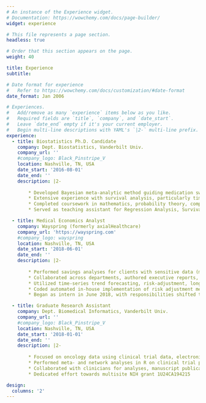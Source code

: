 ```yaml
---
# An instance of the Experience widget.
# Documentation: https://wowchemy.com/docs/page-builder/
widget: experience

# This file represents a page section.
headless: true

# Order that this section appears on the page.
weight: 40

title: Experience
subtitle:

# Date format for experience
#   Refer to https://wowchemy.com/docs/customization/#date-format
date_format: Jan 2006

# Experiences.
#   Add/remove as many `experience` items below as you like.
#   Required fields are `title`, `company`, and `date_start`.
#   Leave `date_end` empty if it's your current employer.
#   Begin multi-line descriptions with YAML's `|2-` multi-line prefix.
experience:
  - title: Biostatistics Ph.D. Candidate
    company: Dept. Biostatistics, Vanderbilt Univ.
    company_url: ''
    #company_logo: Black_Pinstripe_V
    location: Nashville, TN, USA
    date_start: '2016-08-01'
    date_end: ''
    description: |2-
        
        * Developed Bayesian meta-analytic method guiding medication switching, focused on chemotherapy 
        * Extensive experience with survival analysis, particularly time-dependent coefficient effects
        * Completed coursework in mathematics, probability theory, computing (R and Python), and statistical modeling
        * Served as teaching assistant for Regression Analysis, Survival Analysis, and Advanced Probability courses

  - title: Medical Economics Analyst
    company: Wayspring (formerly axialHealthcare)
    company_url: 'https://wayspring.com'
    #company_logo: wayspring
    location: Nashville, TN, USA
    date_start: '2018-06-01'
    date_end: ''
    description: |2-
        
        * Performed savings analyses for clients with sensitive data (medical claims and member demographics) 
        * Collaborated across departments, authored executive reports, and presented in client-facing meetings
        * Utilized time-series trend forecasting, risk-adjustment, longitudinal analysis, and propensity-score designs in reporting 
        * Coded automated in-house implementation of risk adjustment methodology in R and SQL 
        * Began as intern in June 2018, with responsibilities shifted to part-time analyst level in May 2020

  - title: Graduate Research Assistant
    company: Dept. Biomedical Informatics, Vanderbilt Univ.
    company_url: ''
    #company_logo: Black_Pinstripe_V
    location: Nashville, TN, USA
    date_start: '2018-01-01'
    date_end: ''
    description: |2-
      
        * Focused on oncology data using clinical trial data, electronic health records, and genetic data 
        * Performed meta- and network analyses in R on clinical trial publishing and co-authorship trends over  time
        * Collaborated with clinicians for analyses, manuscript publication, and conference presentations 
        * Dedicated effort towards multisite NIH grant 1U24CA194215

design:
  columns: '2'
---
```


